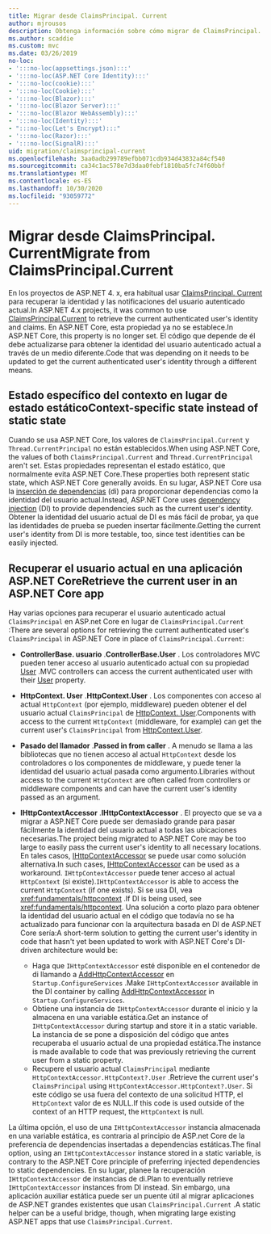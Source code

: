 ```yaml
---
title: Migrar desde ClaimsPrincipal. Current
author: mjrousos
description: Obtenga información sobre cómo migrar de ClaimsPrincipal. Current para recuperar la identidad del usuario autenticado actual y las notificaciones en ASP.NET Core.
ms.author: scaddie
ms.custom: mvc
ms.date: 03/26/2019
no-loc:
- ':::no-loc(appsettings.json):::'
- ':::no-loc(ASP.NET Core Identity):::'
- ':::no-loc(cookie):::'
- ':::no-loc(Cookie):::'
- ':::no-loc(Blazor):::'
- ':::no-loc(Blazor Server):::'
- ':::no-loc(Blazor WebAssembly):::'
- ':::no-loc(Identity):::'
- ":::no-loc(Let's Encrypt):::"
- ':::no-loc(Razor):::'
- ':::no-loc(SignalR):::'
uid: migration/claimsprincipal-current
ms.openlocfilehash: 3aa0adb299789efbb071cdb934d43832a84cf540
ms.sourcegitcommit: ca34c1ac578e7d3daa0febf1810ba5fc74f60bbf
ms.translationtype: MT
ms.contentlocale: es-ES
ms.lasthandoff: 10/30/2020
ms.locfileid: "93059772"
---
```

# <a name="migrate-from-claimsprincipalcurrent"></a><span data-ttu-id="a74ff-103">Migrar desde ClaimsPrincipal. Current</span><span class="sxs-lookup"><span data-stu-id="a74ff-103">Migrate from ClaimsPrincipal.Current</span></span>

<span data-ttu-id="a74ff-104">En los proyectos de ASP.NET 4. x, era habitual usar [ClaimsPrincipal. Current](/dotnet/api/system.security.claims.claimsprincipal.current) para recuperar la identidad y las notificaciones del usuario autenticado actual.</span><span class="sxs-lookup"><span data-stu-id="a74ff-104">In ASP.NET 4.x projects, it was common to use [ClaimsPrincipal.Current](/dotnet/api/system.security.claims.claimsprincipal.current) to retrieve the current authenticated user's identity and claims.</span></span> <span data-ttu-id="a74ff-105">En ASP.NET Core, esta propiedad ya no se establece.</span><span class="sxs-lookup"><span data-stu-id="a74ff-105">In ASP.NET Core, this property is no longer set.</span></span> <span data-ttu-id="a74ff-106">El código que depende de él debe actualizarse para obtener la identidad del usuario autenticado actual a través de un medio diferente.</span><span class="sxs-lookup"><span data-stu-id="a74ff-106">Code that was depending on it needs to be updated to get the current authenticated user's identity through a different means.</span></span>

## <a name="context-specific-state-instead-of-static-state"></a><span data-ttu-id="a74ff-107">Estado específico del contexto en lugar de estado estático</span><span class="sxs-lookup"><span data-stu-id="a74ff-107">Context-specific state instead of static state</span></span>

<span data-ttu-id="a74ff-108">Cuando se usa ASP.NET Core, los valores de `ClaimsPrincipal.Current` y `Thread.CurrentPrincipal` no están establecidos.</span><span class="sxs-lookup"><span data-stu-id="a74ff-108">When using ASP.NET Core, the values of both `ClaimsPrincipal.Current` and `Thread.CurrentPrincipal` aren't set.</span></span> <span data-ttu-id="a74ff-109">Estas propiedades representan el estado estático, que normalmente evita ASP.NET Core.</span><span class="sxs-lookup"><span data-stu-id="a74ff-109">These properties both represent static state, which ASP.NET Core generally avoids.</span></span> <span data-ttu-id="a74ff-110">En su lugar, ASP.NET Core usa la [inserción de dependencias](xref:fundamentals/dependency-injection) (di) para proporcionar dependencias como la identidad del usuario actual.</span><span class="sxs-lookup"><span data-stu-id="a74ff-110">Instead, ASP.NET Core uses [dependency injection](xref:fundamentals/dependency-injection) (DI) to provide dependencies such as the current user's identity.</span></span> <span data-ttu-id="a74ff-111">Obtener la identidad del usuario actual de DI es más fácil de probar, ya que las identidades de prueba se pueden insertar fácilmente.</span><span class="sxs-lookup"><span data-stu-id="a74ff-111">Getting the current user's identity from DI is more testable, too, since test identities can be easily injected.</span></span>

## <a name="retrieve-the-current-user-in-an-aspnet-core-app"></a><span data-ttu-id="a74ff-112">Recuperar el usuario actual en una aplicación ASP.NET Core</span><span class="sxs-lookup"><span data-stu-id="a74ff-112">Retrieve the current user in an ASP.NET Core app</span></span>

<span data-ttu-id="a74ff-113">Hay varias opciones para recuperar el usuario autenticado actual `ClaimsPrincipal` en ASP.net Core en lugar de `ClaimsPrincipal.Current` :</span><span class="sxs-lookup"><span data-stu-id="a74ff-113">There are several options for retrieving the current authenticated user's `ClaimsPrincipal` in ASP.NET Core in place of `ClaimsPrincipal.Current`:</span></span>

* <span data-ttu-id="a74ff-114">**ControllerBase. usuario** .</span><span class="sxs-lookup"><span data-stu-id="a74ff-114">**ControllerBase.User** .</span></span> <span data-ttu-id="a74ff-115">Los controladores MVC pueden tener acceso al usuario autenticado actual con su propiedad [User](/dotnet/api/microsoft.aspnetcore.mvc.controllerbase.user) .</span><span class="sxs-lookup"><span data-stu-id="a74ff-115">MVC controllers can access the current authenticated user with their [User](/dotnet/api/microsoft.aspnetcore.mvc.controllerbase.user) property.</span></span>
* <span data-ttu-id="a74ff-116">**HttpContext. User** .</span><span class="sxs-lookup"><span data-stu-id="a74ff-116">**HttpContext.User** .</span></span> <span data-ttu-id="a74ff-117">Los componentes con acceso al actual `HttpContext` (por ejemplo, middleware) pueden obtener el del usuario actual `ClaimsPrincipal` de [HttpContext. User](/dotnet/api/microsoft.aspnetcore.http.httpcontext.user).</span><span class="sxs-lookup"><span data-stu-id="a74ff-117">Components with access to the current `HttpContext` (middleware, for example) can get the current user's `ClaimsPrincipal` from [HttpContext.User](/dotnet/api/microsoft.aspnetcore.http.httpcontext.user).</span></span>
* <span data-ttu-id="a74ff-118">**Pasado del llamador** .</span><span class="sxs-lookup"><span data-stu-id="a74ff-118">**Passed in from caller** .</span></span> <span data-ttu-id="a74ff-119">A menudo se llama a las bibliotecas que no tienen acceso al actual `HttpContext` desde los controladores o los componentes de middleware, y puede tener la identidad del usuario actual pasada como argumento.</span><span class="sxs-lookup"><span data-stu-id="a74ff-119">Libraries without access to the current `HttpContext` are often called from controllers or middleware components and can have the current user's identity passed as an argument.</span></span>
* <span data-ttu-id="a74ff-120">**IHttpContextAccessor** .</span><span class="sxs-lookup"><span data-stu-id="a74ff-120">**IHttpContextAccessor** .</span></span> <span data-ttu-id="a74ff-121">El proyecto que se va a migrar a ASP.NET Core puede ser demasiado grande para pasar fácilmente la identidad del usuario actual a todas las ubicaciones necesarias.</span><span class="sxs-lookup"><span data-stu-id="a74ff-121">The project being migrated to ASP.NET Core may be too large to easily pass the current user's identity to all necessary locations.</span></span> <span data-ttu-id="a74ff-122">En tales casos, [IHttpContextAccessor](/dotnet/api/microsoft.aspnetcore.http.ihttpcontextaccessor) se puede usar como solución alternativa.</span><span class="sxs-lookup"><span data-stu-id="a74ff-122">In such cases, [IHttpContextAccessor](/dotnet/api/microsoft.aspnetcore.http.ihttpcontextaccessor) can be used as a workaround.</span></span> <span data-ttu-id="a74ff-123">`IHttpContextAccessor` puede tener acceso al actual `HttpContext` (si existe).</span><span class="sxs-lookup"><span data-stu-id="a74ff-123">`IHttpContextAccessor` is able to access the current `HttpContext` (if one exists).</span></span> <span data-ttu-id="a74ff-124">Si se usa DI, vea <xref:fundamentals/httpcontext> .</span><span class="sxs-lookup"><span data-stu-id="a74ff-124">If DI is being used, see <xref:fundamentals/httpcontext>.</span></span> <span data-ttu-id="a74ff-125">Una solución a corto plazo para obtener la identidad del usuario actual en el código que todavía no se ha actualizado para funcionar con la arquitectura basada en DI de ASP.NET Core sería:</span><span class="sxs-lookup"><span data-stu-id="a74ff-125">A short-term solution to getting the current user's identity in code that hasn't yet been updated to work with ASP.NET Core's DI-driven architecture would be:</span></span>

  * <span data-ttu-id="a74ff-126">Haga que `IHttpContextAccessor` esté disponible en el contenedor de di llamando a [AddHttpContextAccessor](https://github.com/aspnet/Hosting/issues/793) en `Startup.ConfigureServices` .</span><span class="sxs-lookup"><span data-stu-id="a74ff-126">Make `IHttpContextAccessor` available in the DI container by calling [AddHttpContextAccessor](https://github.com/aspnet/Hosting/issues/793) in `Startup.ConfigureServices`.</span></span>
  * <span data-ttu-id="a74ff-127">Obtiene una instancia de `IHttpContextAccessor` durante el inicio y la almacena en una variable estática.</span><span class="sxs-lookup"><span data-stu-id="a74ff-127">Get an instance of `IHttpContextAccessor` during startup and store it in a static variable.</span></span> <span data-ttu-id="a74ff-128">La instancia de se pone a disposición del código que antes recuperaba el usuario actual de una propiedad estática.</span><span class="sxs-lookup"><span data-stu-id="a74ff-128">The instance is made available to code that was previously retrieving the current user from a static property.</span></span>
  * <span data-ttu-id="a74ff-129">Recupere el usuario actual `ClaimsPrincipal` mediante `HttpContextAccessor.HttpContext?.User` .</span><span class="sxs-lookup"><span data-stu-id="a74ff-129">Retrieve the current user's `ClaimsPrincipal` using `HttpContextAccessor.HttpContext?.User`.</span></span> <span data-ttu-id="a74ff-130">Si este código se usa fuera del contexto de una solicitud HTTP, el `HttpContext` valor de es NULL.</span><span class="sxs-lookup"><span data-stu-id="a74ff-130">If this code is used outside of the context of an HTTP request, the `HttpContext` is null.</span></span>

<span data-ttu-id="a74ff-131">La última opción, el uso de una `IHttpContextAccessor` instancia almacenada en una variable estática, es contraria al principio de ASP.net Core de la preferencia de dependencias insertadas a dependencias estáticas.</span><span class="sxs-lookup"><span data-stu-id="a74ff-131">The final option, using an `IHttpContextAccessor` instance stored in a static variable, is contrary to the ASP.NET Core principle of preferring injected dependencies to static dependencies.</span></span> <span data-ttu-id="a74ff-132">En su lugar, planee la recuperación `IHttpContextAccessor` de instancias de di.</span><span class="sxs-lookup"><span data-stu-id="a74ff-132">Plan to eventually retrieve `IHttpContextAccessor` instances from DI instead.</span></span> <span data-ttu-id="a74ff-133">Sin embargo, una aplicación auxiliar estática puede ser un puente útil al migrar aplicaciones de ASP.NET grandes existentes que usan `ClaimsPrincipal.Current` .</span><span class="sxs-lookup"><span data-stu-id="a74ff-133">A static helper can be a useful bridge, though, when migrating large existing ASP.NET apps that use `ClaimsPrincipal.Current`.</span></span>
